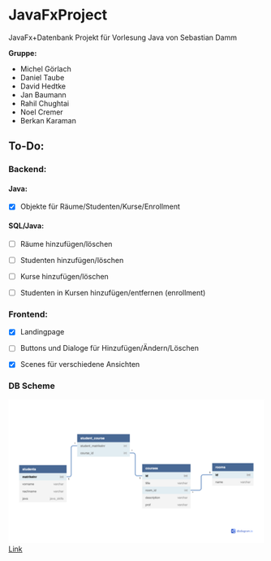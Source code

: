 # JavaFxProject

JavaFx+Datenbank Projekt für Vorlesung Java von Sebastian Damm


**Gruppe:**
- Michel Görlach
- Daniel Taube
- David Hedtke
- Jan Baumann
- Rahil Chughtai
- Noel Cremer
- Berkan Karaman



## To-Do:
### Backend:
#### Java:
- [x] Objekte für Räume/Studenten/Kurse/Enrollment
#### SQL/Java:
- [ ] Räume hinzufügen/löschen
- [ ] Studenten hinzufügen/löschen
- [ ] Kurse hinzufügen/löschen
- [ ] Studenten in Kursen hinzufügen/entfernen (enrollment)



### Frontend:
- [x] Landingpage
- [ ] Buttons und Dialoge für Hinzufügen/Ändern/Löschen
- [x] Scenes für verschiedene Ansichten


### DB Scheme
![](resources/sql/SMS.png)
[Link](https://dbdiagram.io/d/60bf650fb29a09603d187c14)